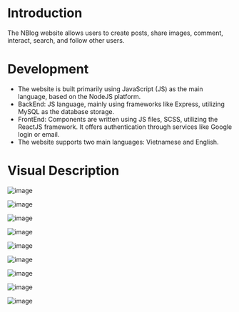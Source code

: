# Introduction
The NBlog website allows users to create posts, share images, comment, interact, search, and follow other users.

# Development
- The website is built primarily using JavaScript (JS) as the main language, based on the NodeJS platform.
- BackEnd: JS language, mainly using frameworks like Express, utilizing MySQL as the database storage.
- FrontEnd: Components are written using JS files, SCSS, utilizing the ReactJS framework. It offers authentication through services like Google login or email.
- The website supports two main languages: Vietnamese and English.

# Visual Description

![image](https://github.com/nhang1020/NBlog/assets/94044017/0266a145-fbe5-44ae-8ed7-9c4d64d51673)

![image](https://github.com/nhang1020/NBlog/assets/94044017/e97de4c2-32a1-4654-9571-9a774be709a2)

![image](https://github.com/nhang1020/NBlog/assets/94044017/06de42e2-a45b-4a5d-b99f-8d446af724f4) 

![image](https://github.com/nhang1020/NBlog/assets/94044017/92bc6706-2792-4398-b00f-5ca90d0e114e)

![image](https://github.com/nhang1020/NBlog/assets/94044017/e6729d08-aec8-43af-ade1-0e4439e4b934)

![image](https://github.com/nhang1020/NBlog/assets/94044017/d6f5fda5-c838-4a33-af27-c24d4f2d2639)

![image](https://github.com/nhang1020/NBlog/assets/94044017/bc5370bb-8716-4eb5-86f7-ffa3dea282f7)

![image](https://github.com/nhang1020/NBlog/assets/94044017/5ccc54c2-2b05-43d8-b502-f4d078e57328)

![image](https://github.com/nhang1020/NBlog/assets/94044017/f49855c3-90d9-4aa0-897a-d34a8e0a5c7c)
